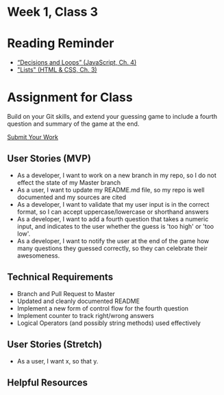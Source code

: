 # Week 1, Class 3

# Reading Reminder

* [“Decisions and Loops” (JavaScript, Ch. 4)](https://canvas.instructure.com/courses/991898/assignments/4218705)
* ["Lists" (HTML & CSS, Ch. 3)](https://canvas.instructure.com/courses/991898/assignments/4218707)

# Assignment for Class

Build on your Git skills, and extend your guessing game to include a fourth question and summary of the game at the end.

[Submit Your Work](https://canvas.instructure.com/courses/991898/assignments/4222866)

## User Stories (MVP)
 - As a developer, I want to work on a new branch in my repo, so I do not effect the state of my Master branch
 - As a user, I want to update my README.md file, so my repo is well documented and my sources are cited
 - As a developer, I want to validate that my user input is in the correct format, so I can accept uppercase/lowercase or shorthand answers
 - As a developer, I want to add a fourth question that takes a numeric input, and indicates to the user whether the guess is 'too high' or 'too low'.
 - As a developer, I want to notify the user at the end of the game how many questions they guessed correctly, so they can celebrate their awesomeness.

## Technical Requirements
 - Branch and Pull Request to Master
 - Updated and cleanly documented README
 - Implement a new form of control flow for the fourth question
 - Implement counter to track right/wrong answers
 - Logical Operators (and possibly string methods) used effectively

## User Stories (Stretch)
 - As a user, I want x, so that y.

## Helpful Resources
